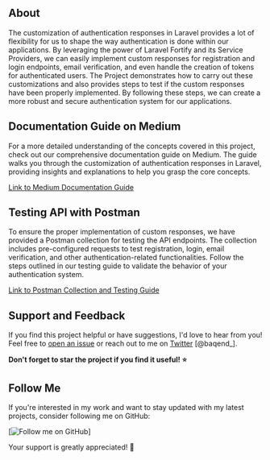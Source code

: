 ## About

The customization of authentication responses in Laravel provides a lot of flexibility for us to shape the way authentication is done within our applications. By leveraging the power of Laravel Fortify and its Service Providers, we can easily implement custom responses for registration and login endpoints, email verification, and even handle the creation of tokens for authenticated users. The Project demonstrates how to carry out these customizations and also provides steps to test if the custom responses have been properly implemented. By following these steps, we can create a more robust and secure authentication system for our applications. 

## Documentation Guide on Medium

For a more detailed understanding of the concepts covered in this project, check out our comprehensive documentation guide on Medium. The guide walks you through the customization of authentication responses in Laravel, providing insights and explanations to help you grasp the core concepts.

[Link to Medium Documentation Guide](https://medium.com/@idokoemmanuel3/user-authentication-for-web-and-api-with-laravel-fortify-and-sanctum-2-3486ba39c92b)

## Testing API with Postman

To ensure the proper implementation of custom responses, we have provided a Postman collection for testing the API endpoints. The collection includes pre-configured requests to test registration, login, email verification, and other authentication-related functionalities. Follow the steps outlined in our testing guide to validate the behavior of your authentication system.

[Link to Postman Collection and Testing Guide](https://documenter.getpostman.com/view/10840637/2s9YsDjZsD)

## Support and Feedback

If you find this project helpful or have suggestions, I'd love to hear from you! Feel free to [open an issue](https://github.com/idoko-emmanuel/laravel-fortify-sanctum-auth/issues) or reach out to me on [Twitter](https://twitter.com/baqend_) [@baqend_].

**Don't forget to star the project if you find it useful! ⭐️**

## Follow Me

If you're interested in my work and want to stay updated with my latest projects, consider following me on GitHub:

[![Follow me on GitHub](https://github.com/idoko-emmanuel)]

Your support is greatly appreciated! 🙌
